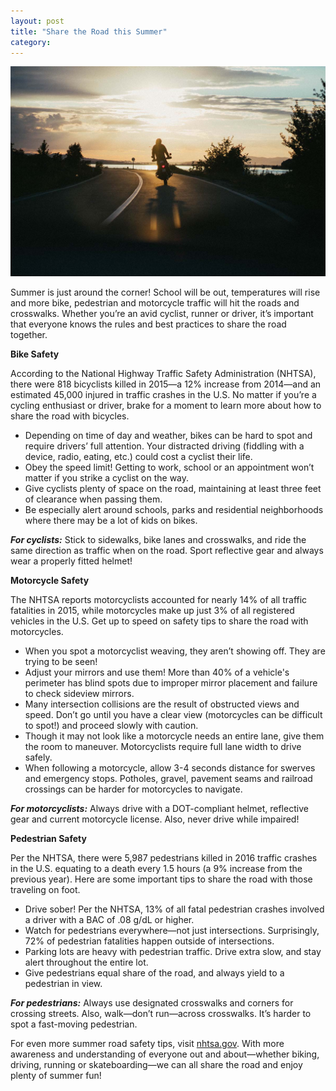 ```yaml
---
layout: post
title: "Share the Road this Summer"
category:
---
```


![Share the road this summer](/img/share-the-road-new.jpg)

Summer is just around the corner! School will be out, temperatures will rise and more bike, pedestrian and motorcycle traffic will hit the roads and crosswalks. Whether you’re an avid cyclist, runner or driver, it’s important that everyone knows the rules and best practices to share the road together.   

**Bike Safety**

According to the National Highway Traffic Safety Administration (NHTSA), there were 818 bicyclists killed in 2015—a 12% increase from 2014—and an estimated 45,000 injured in traffic crashes in the U.S. No matter if you’re a cycling enthusiast or driver, brake for a moment to learn more about how to share the road with bicycles.

* Depending on time of day and weather, bikes can be hard to spot and require drivers’ full attention. Your distracted driving (fiddling with a device, radio, eating, etc.) could cost a cyclist their life.
* Obey the speed limit! Getting to work, school or an appointment won’t matter if you strike a cyclist on the way.
* Give cyclists plenty of space on the road, maintaining at least three feet of clearance when passing them.
* Be especially alert around schools, parks and residential neighborhoods where there may be a lot of kids on bikes.

**_For cyclists:_** Stick to sidewalks, bike lanes and crosswalks, and ride the same direction as traffic when on the road. Sport reflective gear and always wear a properly fitted helmet!

**Motorcycle Safety**

The NHTSA reports motorcyclists accounted for nearly 14% of all traffic fatalities in 2015, while motorcycles make up just 3% of all registered vehicles in the U.S. Get up to speed on safety tips to share the road with motorcycles.

* When you spot a motorcyclist weaving, they aren’t showing off. They are trying to be seen!
* Adjust your mirrors and use them! More than 40% of a vehicle's perimeter has blind spots due to improper mirror placement and failure to check sideview mirrors.
* Many intersection collisions are the result of obstructed views and speed. Don’t go until you have a clear view (motorcycles can be difficult to spot!) and proceed slowly with caution.
* Though it may not look like a motorcycle needs an entire lane, give them the room to maneuver. Motorcyclists require full lane width to drive safely.
* When following a motorcycle, allow 3-4 seconds distance for swerves and emergency stops. Potholes, gravel, pavement seams and railroad crossings can be harder for motorcycles to navigate.

**_For motorcyclists:_** Always drive with a DOT-compliant helmet, reflective gear and current motorcycle license. Also, never drive while impaired!

**Pedestrian Safety**

Per the NHTSA, there were 5,987 pedestrians killed in 2016 traffic crashes in the U.S. equating to a death every 1.5 hours (a 9% increase from the previous year). Here are some important tips to share the road with those traveling on foot.

* Drive sober! Per the NHTSA, 13% of all fatal pedestrian crashes involved a driver with a BAC of .08 g/dL or higher.
* Watch for pedestrians everywhere—not just intersections. Surprisingly, 72% of pedestrian fatalities happen outside of intersections.
* Parking lots are heavy with pedestrian traffic. Drive extra slow, and stay alert throughout the entire lot.
* Give pedestrians equal share of the road, and always yield to a pedestrian in view.

**_For pedestrians:_** Always use designated crosswalks and corners for crossing streets. Also, walk—don’t run—across crosswalks. It’s harder to spot a fast-moving pedestrian.

For even more summer road safety tips, visit <a href="https://www.nhtsa.gov/" rel="nofollow" target="\_blank">nhtsa.gov</a>. With more awareness and understanding of everyone out and about—whether biking, driving, running or skateboarding—we can all share the road and enjoy plenty of summer fun!
